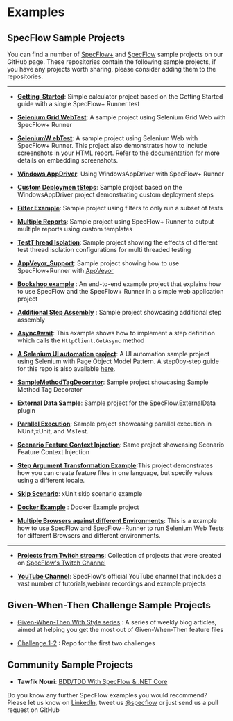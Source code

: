 # Examples

## SpecFlow Sample Projects

You can find a number of [SpecFlow+](https://github.com/techtalk/SpecFlow.Plus.Examples) and [SpecFlow](https://github.com/techtalk/SpecFlow-Examples/) sample projects on our GitHub page. These repositories contain the following sample projects, if you have any projects worth sharing, please consider adding them to the repositories.

---

- [**Getting_Started**](https://github.com/SpecFlowOSS/SpecFlow.Plus.Examples/tree/master/Getting_Started): Simple calculator project based on the Getting Started guide with a single SpecFlow+ Runner test
- [**Selenium Grid WebTest**](https://github.com/SpecFlowOSS/SpecFlow.Plus.Examples/tree/master/SeleniumGridWebTest): A sample project using Selenium Grid Web with SpecFlow+ Runner
- [**SeleniumW ebTest**](https://github.com/SpecFlowOSS/SpecFlow.Plus.Examples/tree/master/SeleniumWebTest): A sample project using Selenium Web with SpecFlow+ Runner. This project also demonstrates how to include screenshots in your HTML report. Refer to the [documentation](https://docs.specflow.org/projects/specflow-runner/en/latest/Usage/Tutorial-Customising-Reports.html) for more details on embedding screenshots.
- [**Windows AppDriver**](https://github.com/SpecFlowOSS/SpecFlow.Plus.Examples/tree/master/WindowsAppDriver): Using WindowsAppDriver with SpecFlow+ Runner
- [**Custom Deploymen tSteps**](https://github.com/SpecFlowOSS/SpecFlow.Plus.Examples/tree/master/CustomDeploymentSteps): Sample project based on the WindowsAppDriver project demonstrating custom deployment steps
- [**Filter Example**](https://github.com/SpecFlowOSS/SpecFlow.Plus.Examples/tree/master/FilterExample): Sample project using filters to only run a subset of tests
- [**Multiple Reports**](https://github.com/SpecFlowOSS/SpecFlow.Plus.Examples/tree/master/MultipleReports): Sample project using SpecFlow+ Runner to output multiple reports using custom templates
- [**TestT hread Isolation**](https://github.com/SpecFlowOSS/SpecFlow.Plus.Examples/tree/master/TestThreadIsolation): Sample project showing the effects of different test thread isolation configurations for multi threaded testing
- [**AppVeyor_Support**](https://github.com/SpecFlowOSS/SpecFlow.Plus.Examples/tree/master/AppVeyor_Support): Sample project showing how to use SpecFlow+Runner with [AppVeyor](http://www.appveyor.com/)

- [**Bookshop example**](https://github.com/SpecFlowOSS/SpecFlow-Examples/tree/master/ASP.NET-MVC/BookShop) : An end-to-end example project that explains how to use SpecFlow and the SpecFlow+ Runner in a simple web application project

- [**Additional Step Assembly**](https://github.com/SpecFlowOSS/SpecFlow-Examples/tree/master/AdditionalStepAssembly) : Sample project showcasing additional step assembly

- [**AsyncAwait**](https://github.com/SpecFlowOSS/SpecFlow-Examples/tree/master/AsyncAwait): This example shows how to implement a step definition which calls the `HttpClient.GetAsync` method

- [**A Selenium UI automation project**](https://github.com/SpecFlowOSS/SpecFlow-Examples/tree/master/CalculatorSelenium): A UI automation sample project using Selenium with Page Object Model Pattern. A step0by-step guide for this repo is also available [here](https://docs.specflow.org/projects/specflow/en/latest/ui-automation/Selenium-with-Page-Object-Pattern.html).

- [**SampleMethodTagDecorator**](https://github.com/SpecFlowOSS/SpecFlow-Examples/tree/master/Decorators/SampleMethodTagDecorator): Sample project showcasing Sample Method Tag Decorator

- [**External Data Sample**](https://github.com/SpecFlowOSS/SpecFlow-Examples/tree/master/ExternalDataSample): Sample project for the SpecFlow.ExternalData plugin

- [**Parallel Execution**](https://github.com/SpecFlowOSS/SpecFlow-Examples/tree/master/ParallelExecution): Sample project showcasing parallel execution in NUnit,xUnit, and MsTest.

- [**Scenario Feature Context Injection**](https://github.com/SpecFlowOSS/SpecFlow-Examples/tree/master/Refactorings/ScenarioFeatureContextInjection): Same project showcasing Scenario Feature Context Injection

- [**Step Argument Transformation Example**](https://github.com/SpecFlowOSS/SpecFlow-Examples/tree/master/StepArgumentTransformationExample):This project demonstrates how you can create feature files in one language, but specify values using a different locale.

- [**Skip Scenario**](https://github.com/SpecFlowOSS/SpecFlow-Examples/tree/master/xUnit/SkipScenario): xUnit skip scenario example

- [**Docker Example**](https://github.com/SpecFlowOSS/SpecFlow.Plus.Examples/tree/master/DockerExample) : Docker Example project

- [**Multiple Browsers against different Environments**](https://github.com/SpecFlowOSS/SpecFlow.Plus.Examples/tree/master/MultipleBrowserAgainstDifferentEnvironments): This is a example how to use SpecFlow and SpecFlow+Runner to run Selenium   Web Tests for different Browsers and different environments.

---

- [**Projects from Twitch streams**](https://github.com/SpecFlowOSS/Streaming-Projects): Collection of projects that were created on [SpecFlow's Twitch Channel](https://twitch.tv/SpecFlow)

- [**YouTube Channel**](https://www.youtube.com/channel/UCD0cb6YaIC7Dpmi5RXCwdWQ): SpecFlow's official YouTube channel that includes a vast number of tutorials,webinar recordings and example projects

## Given-When-Then Challenge Sample Projects

- [Given-When-Then With Style series](https://specflow.org/2020/the-given-when-then-with-style-challenge/) : A series of weekly blog articles, aimed at helping you get the most out of Given-When-Then feature files

- [Challenge 1-2](https://github.com/SpecFlowOSS/gwt-with-style-challenge1-2) : Repo for the first two challenges

## Community Sample Projects

- **Tawfik Nouri**: [BDD/TDD With SpecFlow & .NET Core](https://github.com/tawfiknouri/BDD-TDD_ParkingCostCalculator_SpecFlow)

Do you know any further SpecFlow examples you would recommend? Please let us know on [LinkedIn](https://www.linkedin.com/company/specflow), tweet us [@specflow](https://twitter.com/specflow) or just send us a pull request on GitHub
